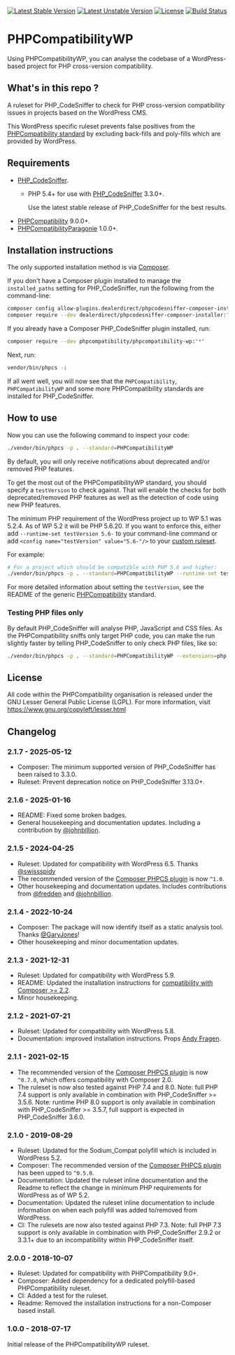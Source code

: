 [![Latest Stable Version](https://img.shields.io/packagist/v/phpcompatibility/phpcompatibility-wp?label=stable)](https://packagist.org/packages/phpcompatibility/phpcompatibility-wp)
[![Latest Unstable Version](https://img.shields.io/badge/unstable-dev--develop-e68718.svg?maxAge=2419200)](https://packagist.org/packages/phpcompatibility/phpcompatibility-wp)
[![License](https://img.shields.io/github/license/PHPCompatibility/PHPCompatibilityWP?color=00a7a7)](https://github.com/PHPCompatibility/PHPCompatibilityWP/blob/master/LICENSE)
[![Build Status](https://github.com/PHPCompatibility/PHPCompatibilityWP/actions/workflows/ci.yml/badge.svg?branch=master)](https://github.com/PHPCompatibility/PHPCompatibilityWP/actions/workflows/ci.yml)

# PHPCompatibilityWP

Using PHPCompatibilityWP, you can analyse the codebase of a WordPress-based project for PHP cross-version compatibility.

## What's in this repo ?

A ruleset for PHP_CodeSniffer to check for PHP cross-version compatibility issues in projects based on the WordPress CMS.

This WordPress specific ruleset prevents false positives from the [PHPCompatibility standard](https://github.com/PHPCompatibility/PHPCompatibility) by excluding back-fills and poly-fills which are provided by WordPress.

## Requirements

* [PHP_CodeSniffer](https://github.com/PHPCSStandards/PHP_CodeSniffer).
  * PHP 5.4+ for use with [PHP_CodeSniffer](https://github.com/PHPCSStandards/PHP_CodeSniffer) 3.3.0+.

    Use the latest stable release of PHP_CodeSniffer for the best results.
* [PHPCompatibility](https://github.com/PHPCompatibility/PHPCompatibility) 9.0.0+.
* [PHPCompatibilityParagonie](https://github.com/PHPCompatibility/PHPCompatibilityParagonie) 1.0.0+.

## Installation instructions

The only supported installation method is via [Composer](https://getcomposer.org/).

If you don't have a Composer plugin installed to manage the `installed_paths` setting for PHP_CodeSniffer, run the following from the command-line:

```bash
composer config allow-plugins.dealerdirect/phpcodesniffer-composer-installer true
composer require --dev dealerdirect/phpcodesniffer-composer-installer:"^1.0" phpcompatibility/phpcompatibility-wp:"*"
```

If you already have a Composer PHP_CodeSniffer plugin installed, run:

```bash
composer require --dev phpcompatibility/phpcompatibility-wp:"*"
```

Next, run:

```bash
vendor/bin/phpcs -i
```

If all went well, you will now see that the `PHPCompatibility`, `PHPCompatibilityWP` and some more PHPCompatibility standards are installed for PHP_CodeSniffer.

## How to use

Now you can use the following command to inspect your code:

```bash
./vendor/bin/phpcs -p . --standard=PHPCompatibilityWP
```

By default, you will only receive notifications about deprecated and/or removed PHP features.

To get the most out of the PHPCompatibilityWP standard, you should specify a `testVersion` to check against. That will enable the checks for both deprecated/removed PHP features as well as the detection of code using new PHP features.

The minimum PHP requirement of the WordPress project up to WP 5.1 was 5.2.4. As of WP 5.2 it will be PHP 5.6.20. If you want to enforce this, either add `--runtime-set testVersion 5.6-` to your command-line command or add `<config name="testVersion" value="5.6-"/>` to your [custom ruleset](https://github.com/PHPCompatibility/PHPCompatibility#using-a-custom-ruleset).

For example:

```bash
# For a project which should be compatible with PHP 5.6 and higher:
./vendor/bin/phpcs -p . --standard=PHPCompatibilityWP --runtime-set testVersion 5.6-
```

For more detailed information about setting the `testVersion`, see the README of the generic [PHPCompatibility](https://github.com/PHPCompatibility/PHPCompatibility#sniffing-your-code-for-compatibility-with-specific-php-versions) standard.

### Testing PHP files only

By default PHP_CodeSniffer will analyse PHP, JavaScript and CSS files. As the PHPCompatibility sniffs only target PHP code, you can make the run slightly faster by telling PHP_CodeSniffer to only check PHP files, like so:

```bash
./vendor/bin/phpcs -p . --standard=PHPCompatibilityWP --extensions=php --runtime-set testVersion 5.6-
```

## License

All code within the PHPCompatibility organisation is released under the GNU Lesser General Public License (LGPL). For more information, visit <https://www.gnu.org/copyleft/lesser.html>

## Changelog

### 2.1.7 - 2025-05-12

* Composer: The minimum supported version of PHP_CodeSniffer has been raised to 3.3.0.
* Ruleset: Prevent deprecation notice on PHP_CodeSniffer 3.13.0+.

### 2.1.6 - 2025-01-16

* README: Fixed some broken badges.
* General housekeeping and documentation updates. Including a contribution by [@johnbillion].

### 2.1.5 - 2024-04-25

* Ruleset: Updated for compatibility with WordPress 6.5. Thanks [@swissspidy]
* The recommended version of the [Composer PHPCS plugin] is now `^1.0`.
* Other housekeeping and documentation updates. Includes contributions from [@fredden] and [@johnbillion].

### 2.1.4 - 2022-10-24

* Composer: The package will now identify itself as a static analysis tool. Thanks [@GaryJones]!
* Other housekeeping and minor documentation updates.

### 2.1.3 - 2021-12-31

* Ruleset: Updated for compatibility with WordPress 5.9.
* README: Updated the installation instructions for [compatibility with Composer >= 2.2][composer22announce].
* Minor housekeeping.

[composer22announce]: https://blog.packagist.com/composer-2-2/#more-secure-plugin-execution

### 2.1.2 - 2021-07-21

* Ruleset: Updated for compatibility with WordPress 5.8.
* Documentation: improved installation instructions. Props [Andy Fragen](https://github.com/afragen).

### 2.1.1 - 2021-02-15

* The recommended version of the [Composer PHPCS plugin] is now `^0.7.0`, which offers compatibility with Composer 2.0.
* The ruleset is now also tested against PHP 7.4 and 8.0.
    Note: full PHP 7.4 support is only available in combination with PHP_CodeSniffer >= 3.5.6.
    Note: runtime PHP 8.0 support is only available in combination with PHP_CodeSniffer >= 3.5.7, full support is expected in PHP_CodeSniffer 3.6.0.

### 2.1.0 - 2019-08-29

* Ruleset: Updated for the Sodium_Compat polyfill which is included in WordPress 5.2.
* Composer: The recommended version of the [Composer PHPCS plugin] has been upped to `^0.5.0`.
* Documentation: Updated the ruleset inline documentation and the Readme to reflect the change in minimum PHP requirements for WordPress as of WP 5.2.
* Documentation: Updated the ruleset inline documentation to include information on when each polyfill was added to/removed from WordPress.
* CI: The rulesets are now also tested against PHP 7.3.
    Note: full PHP 7.3 support is only available in combination with PHP_CodeSniffer 2.9.2 or 3.3.1+ due to an incompatibility within PHP_CodeSniffer itself.

### 2.0.0 - 2018-10-07

* Ruleset: Updated for compatibility with PHPCompatibility 9.0+.
* Composer: Added dependency for a dedicated polyfill-based PHPCompatibility ruleset.
* CI: Added a test for the ruleset.
* Readme: Removed the installation instructions for a non-Composer based install.

### 1.0.0 - 2018-07-17

Initial release of the PHPCompatibilityWP ruleset.

[Composer PHPCS plugin]: https://github.com/PHPCSStandards/composer-installer/

[@fredden]:     https://github.com/fredden
[@GaryJones]:   https://github.com/GaryJones
[@johnbillion]: https://github.com/johnbillion
[@swissspidy]:  https://github.com/swissspidy
